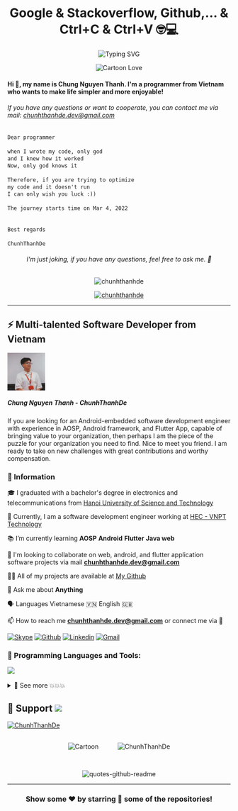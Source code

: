 <div align="center">

# **Google & Stackoverflow, Github,... & Ctrl+C & Ctrl+V 🤓💻**

![Typing SVG](https://readme-typing-svg.herokuapp.com?font=Fira+Code&weight=700&size=25&pause=100&color=33B86F&center=true&vCenter=true&width=800&lines=Why+do+programmers+prefer+dark+mode%3F++;Because+light+attracts+bugs!)

![Cartoon Love](https://media.giphy.com/media/vrxxqQbyRxYi6scCjT/giphy.gif)

</div>

<div align="left">

#### Hi 👋, my name is Chung Nguyen Thanh. I'm a programmer from Vietnam who wants to make life simpler and more enjoyable!

###### If you have any questions or want to cooperate, you can contact me via mail: chunhthanhde.dev@gmail.com

```
Dear programmer

when I wrote my code, only god
and I knew how it worked
Now, only god knows it

Therefore, if you are trying to optimize
my code and it doesn't run
I can only wish you luck :))

The journey starts time on Mar 4, 2022
 
 
Best regards

ChunhThanhDe

```

</div>

<div align="center">

###### *I'm just joking, if you have any questions, feel free to ask me. 👯*

<img src="https://komarev.com/ghpvc/?username=chunhthanhde&label=Profile%20views&color=0e75b6&style=flat" alt="chunhthanhde" /> <br>

<a href="https://ChunhThanhDe.github.io"><img src="https://github-profile-trophy.vercel.app/?username=chunhthanhde&title=Stars,Commits,Repositories,Followers,Experience,Issues,PullRequest,Reviews&theme=gruvbox" alt="chunhthanhde" /></a>

</div>
<div align="left">

---

## ⚡ Multi-talented Software Developer from Vietnam 

<be>
 
<a href="https://www.linkedin.com/in/chunhthanhde/">
 <img src="https://raw.githubusercontent.com/ChunhThanhDe/ChunhThanhDe.github.io/master/assets/me.png" align="center" width="85px" alt=" Chung Nguyễn Thành">
</a>

##### *Chung Nguyen Thanh - ChunhThanhDe*

<p> If you are looking for an Android-embedded software development engineer with experience in AOSP, Android framework, and Flutter App, capable of bringing value to your organization, then perhaps I am the piece of the puzzle for your organization you need to find. Nice to meet you friend. I am ready to take on new challenges with great contributions and worthy compensation. </p>

### 🌟 Information

🎓 I graduated with a bachelor's degree in electronics and telecommunications from [Hanoi University of Science and Technology](https://hust.edu.vn/)

🏢 Currently, I am a software development engineer working at [HEC - VNPT Technology](https://odm.vnpt-technology.vn/)

📚 I’m currently learning **AOSP** **Android** **Flutter** **Java web**

👯 I'm looking to collaborate on web, android, and flutter application software projects via mail **chunhthanhde.dev@gmail.com**

👨‍💻 All of my projects are available at [My Github](https://github.com/ChunhThanhDe)

💬 Ask me about **Anything**

🗣️ Languages Vietnamese 🇻🇳 English 🇬🇧

📫 How to reach me **chunhthanhde.dev@gmail.com** or connect me via 🔻

[![Skype](https://img.shields.io/badge/-Skype-blue?style=flat&logo=Skype&logoColor=white)](https://join.skype.com/invite/rdKrZGo3Mdk1)
[![Github](https://img.shields.io/badge/-Github-000?style=flat&logo=Github&logoColor=white)](https://github.com/chunhthanhde)
[![Linkedin](https://img.shields.io/badge/-LinkedIn-blue?style=flat&logo=Linkedin&logoColor=white)](https://www.linkedin.com/in/chunhthanhde/)
[![Gmail](https://img.shields.io/badge/-Gmail-c14438?style=flat&logo=Gmail&logoColor=white)](mailto:chunhthanhde.dev@gmail.com)

<be>

### 🔧 Programming Languages and Tools:

<p align="left">
  <a href="https://ChunhThanhDe.github.io">
    <img src="https://skillicons.dev/icons?i=java,c,flutter,spring,idea,androidstudio,vscode,mysql,mongodb,firebase,linux,docker,aws,azure" />
  </a>
</p>

<details close>
<summary> 🚀 See more 💥💥💥 </summary>

---

## ⚡ 2 years of experience in a software development position

<!--- stats & Trophy (start) -->
<p align="center">
  <!--- stats (start) -->
<table align="center">
<tr border="none">
  <td width="50%" align="center">
    <img  align="center"  src="https://leetcard.jacoblin.cool/ChunhThanhDe?theme=dark&font=ABeeZee&ext=heatmap" />
    <br></br>
    <img  title="🔥 Get streak stats for your profile at git.io/streak-stats" alt="Mark streak" src="https://github-readme-streak-stats.herokuapp.com/?user=ChunhThanhDe&theme=dark&hide_border=false" /> 
  </td>
  
  <td width="50%" align="center">
    <img align="center" src="https://github-profile-summary-cards.vercel.app/api/cards/repos-per-language?username=ChunhThanhDe&theme=dark" alt="1999AZZAR :: Top Langs by repo" />
    <br></br>
    <img align="center" src="https://github-profile-summary-cards.vercel.app/api/cards/most-commit-language?username=ChunhThanhDe&theme=dark" alt="1999AZZAR :: Top Langs by commit" />
  </td>
</tr>
</table>
<!--- stats (end) -->

<br>

<!--- trophy (start) -->
<div align=center>
  <a href="https://" title="Go to Source">
    <img align="center" src="http://github-profile-summary-cards.vercel.app/api/cards/profile-details?username=ChunhThanhDe&theme=dark" alt="TROPHY" />
    </a>
</div>
<!--- trophy (start) -->


</p>        
<!--- stats (end) -->



### ✨ How I Work

As a qualified software developer, I always accumulate skills, and experience in building and developing software applications and systems. I work as a software development engineer for phone and smart box products, my work includes integrating the development of system services and applications into the Android TV and AOSP source code.

I have a good understanding and skills in using Flutter, Dart, Java, and Spring Boot to design and create cross-platform systems and applications that deliver engaging, user-friendly digital experiences.

What sets me apart is my unwavering dedication - meticulous, driven, and supportive, always ready to collaborate and tackle problems head-on. Rapid learning and high-speed knowledge assimilation are part of my DNA, propelling projects toward shared success with my critical thinking and rich professional knowledge.

### ✨ Highlighted Projects

For more, check out [my portfolio](https://chunhthanhde.github.io/) or my GitHub.

### ⚡ Growing up - Community activist

- [Greethy - Sống khỏe Việt](https://www.facebook.com/greethy.project) (Founder): an organization that develops healthy nutritional lifestyles in Vietnam

---

</details>

## 🤙 Support <img src="https://media.giphy.com/media/iY8CRBdQXODJSCERIr/giphy.gif" width="30px">&nbsp; 

<be>

<a href="https://www.buymeacoffee.com/ChunhThanhDe">
  <img align="centre" src="https://cdn.buymeacoffee.com/buttons/v2/default-yellow.png" height="50" width="210" alt="ChunhThanhDe" />
</a>
<br>
<br>

<p align="center">
  <img src="https://media.giphy.com/media/unXVP9KGQLkFW/giphy.gif" alt="Cartoon" style="height: 160px;" />
 &nbsp;&nbsp;&nbsp;&nbsp;&nbsp;&nbsp;&nbsp;&nbsp;&nbsp;
  <img src="https://github-readme-stats.vercel.app/api?username=ChunhThanhDe&show_icons=true&locale=en&count_private=true" alt="ChunhThanhDe" style="height: 160px;" />
 </p>
<br>
</div>
<div align="center">
<p align="center">
  <img src="https://quotes-github-readme.vercel.app/api?type=horizontal&theme=vue" alt="quotes-github-readme">
</p>

---

### Show some ❤️ by starring 🌟 some of the repositories!

</div>
